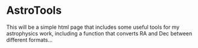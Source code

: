 # AstroTools

This will be a simple html page that includes some useful tools for my astrophysics work, including a function that converts RA and Dec between different formats...
